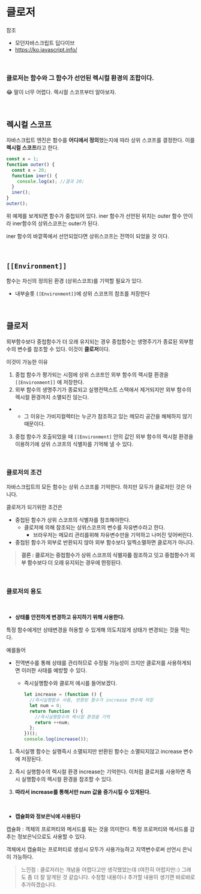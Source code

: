 # 클로저

참조

- 모던자바스크립트 딥다이브
- https://ko.javascript.info/

 </br>

### 클로저는 함수와 그 함수가 선언된 렉시컬 환경의 조합이다.

😂 말이 너무 어렵다. 렉시컬 스코프부터 알아보자.

 </br>

## 렉시컬 스코프

자바스크립트 엔진은 함수를 **어디에서 정의**했는지에 따라 상위 스코프를 결정한다.
이를 **렉시컬 스코프**라고 한다.

```jsx
const x = 1;
function outer() {
  const x = 20;
  function iner() {
    console.log(x); //결과 20;
  }
  iner();
}
outer();
```

위 예제를 보게되면 함수가 중첩되어 있다. iner 함수가 선언된 위치는 outer 함수 안이라 iner함수의 상위스코프는 outer가 된다.

iner 함수의 바깥쪽에서 선언되었다면 상위스코프는 전역이 되었을 것 이다.

<br/>

## `[[Environment]]`

함수는 자신의 정의된 환경 (상위스코프)를 기억할 필요가 있다.

- 내부슬롯 `[[Environment]]`에 상위 스코프의 참조를 저장한다

 </br>
 
## 클로저

외부함수보다 중첩함수가 더 오래 유지되는 경우 중첩함수는 생명주기가 종료된 외부함수의 변수를 참조할 수 있다. 이것이 **클로저**이다.

이것이 가능한 이유

1. 중첩 함수가 평가되는 시점에 상위 스코프인 외부 함수의 렉시컬 환경을 `[[Environment]]` 에 저장한다.
2. 외부 함수의 생명주기가 종료되고 실행컨텍스트 스택에서 제거되지만 외부 함수의 렉시컬 환경까지 소멸되진 않는다.

- - 그 이유는 가비지컬렉터는 누군가 참조하고 있는 메모리 공간을 해체하지 않기 때문이다.

3. 중첩 함수가 호출되었을 때 `[[Environment]` 안의 값인 외부 함수의 렉시컬 환경을 이용하기에 상위 스코프의 식별자를 기억해 낼 수 있다.

 </br>

### 클로저의 조건

자바스크립트의 모든 함수는 상위 스코프를 기억한다. 하지만 모두가 클로저인 것은 아니다.

클로저가 되기위한 조건은

- 중첩된 함수가 상위 스코프의 식별자를 참조해야한다.
  - 클로저에 의해 참조되는 상위스코프의 변수를 자유변수라고 한다.
    - 브라우저는 메모리 관리를위해 자유변수만을 기억하고 나머진 잊어버린다.
- 중첩된 함수가 외부로 반환되지 않아 외부 함수보다 일찍소멸하면 클로저가 아니다.

> **결론 : 클로저는 중첩함수가 상위 스코프의 식별자를 참조하고 잇고 중첩함수가 외부 함수보다 더 오래 유지되는 경우에 한정된다.**

</br>

### 클로저의 용도

</br>

- **상태를 안전하게 변경하고 유지하기 위해 사용한다.**

특정 함수에게만 상태변경을 허용할 수 있게해 의도치않게 상태가 변경되는 것을 막는다.

예를들어

- 전역변수를 통해 상태를 관리하므로 수정될 가능성이 크지만 클로저를 사용하게되면 이러한 사태를 예방할 수 있다.

  - 즉시실행함수와 클로저 에시를 들어보겠다.

    ```jsx
    let increase = (function () {
      //즉시실행함수 사용, 반환된 함수가 increase 변수에 저장
      let num = 0;
      return function () {
        //즉시실행함수의 렉시컬 환경을 기억
        return ++num;
      };
    })();
    console.log(increase());
    ```

1. 즉시실행 함수는 실행즉시 소멸되지만 반환된 함수는 소멸되지않고 increase 변수에 저장된다.

2. 즉시 실행함수의 렉시컬 환경 increase는 기억한다. 이처럼 클로저를 사용하면 즉시 실행함수의 렉시컬 환경을 참조할 수 있다.

3. **따라서 increase를 통해서만 num 값을 증가시킬 수 있게된다.**

</br>

- **캡슐화와 정보은닉에 사용된다**

캡슐화 : 객체의 프로퍼티와 메서드를 묶는 것을 의미한다.
특정 프로퍼티와 메서드를 감추는 정보은닉으로도 사용할 수 있다.

객체에서 캡슐화는 프로퍼티로 생성시 모두가 사용가능하고 지역변수로써 선언시 은닉이 가능하다.

> 느낀점 : 클로저라는 개념을 어렵다고만 생각했었는데 (여전히 어렵지만::) 그래도 좀 더 잘 알게된 것 같습니다. 수정할 내용이나 추가할 내용이 생기면 바로바로 추가하겠습니다.
